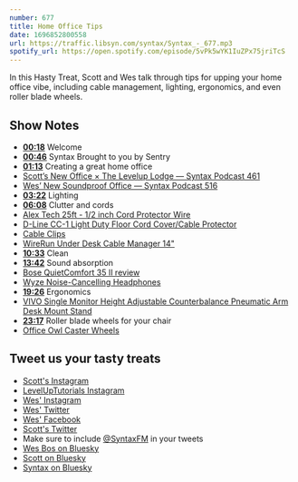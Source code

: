 ```yaml
---
number: 677
title: Home Office Tips
date: 1696852800558
url: https://traffic.libsyn.com/syntax/Syntax_-_677.mp3
spotify_url: https://open.spotify.com/episode/5vPk5wYK1IuZPx75jriTcS
---
```


In this Hasty Treat, Scott and Wes talk through tips for upping your home office vibe, including cable management, lighting, ergonomics, and even roller blade wheels.

## Show Notes

- **[00:18](#t=00:18)** Welcome
- **[00:46](#t=00:46)** Syntax Brought to you by Sentry
- **[01:13](#t=01:13)** Creating a great home office
- [Scott’s New Office × The Levelup Lodge — Syntax Podcast 461](https://syntax.fm/show/461/scott-s-new-office-the-levelup-lodge)
- [Wes’ New Soundproof Office — Syntax Podcast 516](https://syntax.fm/show/516/wes-new-soundproof-office)
- **[03:22](#t=03:22)** Lighting
- **[06:08](#t=06:08)** Clutter and cords
- [Alex Tech 25ft - 1/2 inch Cord Protector Wire](https://www.amazon.com/gp/product/B07FXF12HC?th=1&linkCode=sl1&linkId=da2e085408f2747f2dbe50d6a896395e&language=en_US)
- [D-Line CC-1 Light Duty Floor Cord Cover/Cable Protector](https://www.amazon.com/D-Line-CC-1-Protector-Protect-Prevent/dp/B0078NU4C6?crid=LMFO8SSGVXS1&keywords=cable+floor&qid=1695741312&sprefix=cable+floo,aps,118&sr=8-3&linkCode=sl1&linkId=1983d2f473f729984cbd6d96f6ee5845&language=en_US&th=1)
- [Cable Clips](https://www.amazon.com/gp/product/B071FXZBMV?linkCode=sl1&linkId=2bf61b890313d85cc4a6575438fa7d70&language=en_US)
- [WireRun Under Desk Cable Manager 14"](https://www.amazon.com/gp/product/B07BB7N162?th=1&linkCode=sl1&linkId=6bade2a04792398ce711d2936d28a185&language=en_US)
- **[10:33](#t=10:33)** Clean
- **[13:42](#t=13:42)** Sound absorption
- [Bose QuietComfort 35 II review](https://www.soundguys.com/bose-qc35-ii-review-14264/)
- [Wyze Noise-Cancelling Headphones](https://www.wyze.com/products/wyze-headphones)
- **[19:26](#t=19:26)** Ergonomics
- [VIVO Single Monitor Height Adjustable Counterbalance Pneumatic Arm Desk Mount Stand](https://www.amazon.com/VIVO-Adjustable-Articulating-Counterbalance-STAND-V001O/dp/B01NH0HTM5?crid=2R12Y25XLIZ97&keywords=vivo+monitor+arm&qid=1695743662&sprefix=vivo+monitor+arm,aps,118&sr=8-5&linkCode=sl1&linkId=b4792743b241c149fbe862b0cd2069c0&language=en_US&th=1)
- **[23:17](#t=23:17)** Roller blade wheels for your chair
- [Office Owl Caster Wheels](https://www.amazon.ca/dp/B01KET1PUA?crid=346I5T7WPFB50&keywords=roller+blade+wheels+office+chairs&sprefix=roller+bl,aps,111&th=1&language=en_US&sr=8-5&linkCode=gs2&linkId=5eb71e0b6e169b358de273eb58cfed5f&tag=isi777-20)

## Tweet us your tasty treats

- [Scott's Instagram](https://www.instagram.com/stolinski/)
- [LevelUpTutorials Instagram](https://www.instagram.com/LevelUpTutorials/)
- [Wes' Instagram](https://www.instagram.com/wesbos/)
- [Wes' Twitter](https://twitter.com/wesbos)
- [Wes' Facebook](https://www.facebook.com/wesbos.developer)
- [Scott's Twitter](https://twitter.com/stolinski)
- Make sure to include [@SyntaxFM](https://twitter.com/SyntaxFM) in your tweets
- [Wes Bos on Bluesky](https://bsky.app/profile/wesbos.com)
- [Scott on Bluesky](https://bsky.app/profile/tolin.ski)
- [Syntax on Bluesky](https://bsky.app/profile/syntax.fm)
